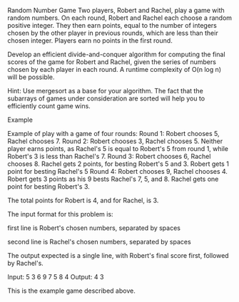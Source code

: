 Random Number Game
Two players, Robert and Rachel, play a game with random numbers. On each round, Robert and Rachel each choose a random positive integer. They then earn points, equal to the number of integers chosen by the other player in previous rounds, which are less than their chosen integer. Players earn no points in the first round.

Develop an efficient divide-and-conquer algorithm for computing the final scores of the game for Robert and Rachel, given the series of numbers chosen by each player in each round. A runtime complexity of O(n log n) will be possible.

Hint: Use mergesort as a base for your algorithm. The fact that the subarrays of games under consideration are sorted will help you to efficiently count game wins.

Example

Example of play with a game of four rounds:
Round 1: Robert chooses 5, Rachel chooses 7.
Round 2: Robert chooses 3, Rachel chooses 5. Neither player earns points, as Rachel's 5 is equal to Robert's 5 from round 1, while Robert's 3 is less than Rachel's 7.
Round 3: Robert chooses 6, Rachel chooses 8. Rachel gets 2 points, for besting Robert's 5 and 3. Robert gets 1 point for besting Rachel's 5
Round 4: Robert chooses 9, Rachel chooses 4. Robert gets 3 points as his 9 bests Rachel's 7, 5, and 8. Rachel gets one point for besting Robert's 3.

The total points for Robert is 4, and for Rachel, is 3.

The input format for this problem is:

first line is Robert's chosen numbers, separated by spaces

second line is Rachel's chosen numbers, separated by spaces

The output expected is a single line, with Robert's final score first, followed by Rachel's.

Input:
5 3 6 9
7 5 8 4
Output:
4 3

This is the example game described above.

